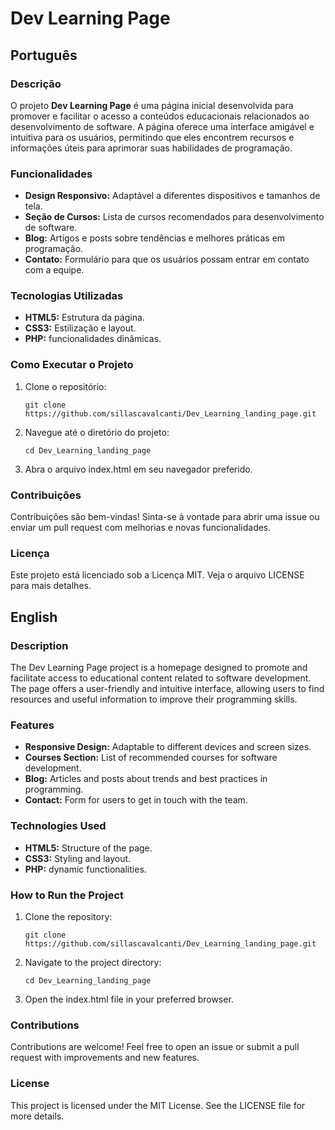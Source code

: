 # Dev Learning Page

## Português

### Descrição

O projeto **Dev Learning Page** é uma página inicial desenvolvida para promover e facilitar o acesso a conteúdos educacionais relacionados ao desenvolvimento de software. A página oferece uma interface amigável e intuitiva para os usuários, permitindo que eles encontrem recursos e informações úteis para aprimorar suas habilidades de programação.

### Funcionalidades

- **Design Responsivo:** Adaptável a diferentes dispositivos e tamanhos de tela.
- **Seção de Cursos:** Lista de cursos recomendados para desenvolvimento de software.
- **Blog:** Artigos e posts sobre tendências e melhores práticas em programação.
- **Contato:** Formulário para que os usuários possam entrar em contato com a equipe.

### Tecnologias Utilizadas

- **HTML5:** Estrutura da página.
- **CSS3:** Estilização e layout.
- **PHP:** funcionalidades dinâmicas.

### Como Executar o Projeto

1. Clone o repositório:
    ```
    git clone https://github.com/sillascavalcanti/Dev_Learning_landing_page.git
    ```
   
2. Navegue até o diretório do projeto:
    ```
    cd Dev_Learning_landing_page
    ```

3. Abra o arquivo index.html em seu navegador preferido.

### Contribuições
Contribuições são bem-vindas! Sinta-se à vontade para abrir uma issue ou enviar um pull request com melhorias e novas funcionalidades.

### Licença
Este projeto está licenciado sob a Licença MIT. Veja o arquivo LICENSE para mais detalhes.


## English
### Description
The Dev Learning Page project is a homepage designed to promote and facilitate access to educational content related to software development. The page offers a user-friendly and intuitive interface, allowing users to find resources and useful information to improve their programming skills.

### Features
- **Responsive Design:** Adaptable to different devices and screen sizes.
- **Courses Section:** List of recommended courses for software development.
- **Blog:** Articles and posts about trends and best practices in programming.
- **Contact:** Form for users to get in touch with the team.
### Technologies Used
- **HTML5:** Structure of the page.
- **CSS3:** Styling and layout.
- **PHP:** dynamic functionalities.

### How to Run the Project
1. Clone the repository:
   
    ```
    git clone https://github.com/sillascavalcanti/Dev_Learning_landing_page.git
    ```
2. Navigate to the project directory:
   
    ```
    cd Dev_Learning_landing_page
    ```
3. Open the index.html file in your preferred browser.
### Contributions
Contributions are welcome! Feel free to open an issue or submit a pull request with improvements and new features.

### License
This project is licensed under the MIT License. See the LICENSE file for more details.



